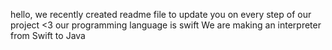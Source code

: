 hello, we recently created readme file to update you on every step of our project <3
our programming language is swift
We are making an interpreter from Swift to Java
